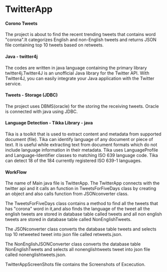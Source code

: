 # TwitterApp

#### Corono Tweets
The project is about to find the recent trending tweets that contains word "corona".It categorizes English and non-English tweets and returns JSON file containing top 10 tweets based on retweets. 

#### Java - twitter4j
The codes are written in java language containing the primary library twitter4j.Twitter4J is an unofficial Java library for the Twitter API. With Twitter4J, you can easily integrate your Java application with the Twitter service.

#### Tweets - Storage (JDBC)
The project uses DBMS(oracle) for the storing the receiving tweets. Oracle is connected with java using JDBC.

#### Language Detection - Tikka Library - java

Tika is a toolkit that is used to extract content and metadata from supported document (file). Tika can identify language of any document or piece of text. It is useful while extracting text from document formats which do not include language information in their metadata. Tika uses LanguageProfile and Language-Identifier classes to matching ISO 639 language code.
Tika can detect 18 of the 184 currently registered ISO 639-1 languages.


#### WorkFlow 

The name of Main java file is TwitterApp.
The TwitterApp connects with the twitter api and it calls an function in TweetsForFiveDays class by creating an object and also calls function from JSONconverter class.

The TweetsForFiveDays class contains a method to find all the tweets that has "corona" word in it,and also 
finds the language of the tweet all the english tweets are stored in database table called tweets and all non english tweets are stored in database table called NonEnglishTweets.

The JSONconverter class converts the database table tweets and selects top 10 retweeted tweet into json file called retweets.json.

The NonEnglishJSONConverter class converts the database table NonEnglishTweets and selects all nonenglishtweets tweet into json file called nonenglishtweets.json.

TwitterAppScreenShots file contains the Screenshots of Excecution.
